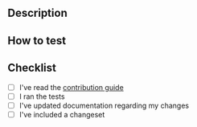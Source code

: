 <!-- Thanks for contributing! If your PR is related to an issue, please include the issue number within the description. -->

## Description

<!-- Please describe your changes. -->

## How to test

<!-- Please include the steps to test your changes. -->

## Checklist

<!-- Please check (put an "x" inside the "[ ]") the applicable items. -->

- [ ] I've read the
      [contribution guide](https://github.com/Dschungelabenteuer/typedots/blob/main/CONTRIBUTING.md)
- [ ] I ran the tests
- [ ] I've updated documentation regarding my changes
- [ ] I've included a changeset
